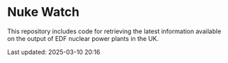 # Nuke Watch

This repository includes code for retrieving the latest information available on the output of EDF nuclear power plants in the UK.

Last updated: 2025-03-10 20:16